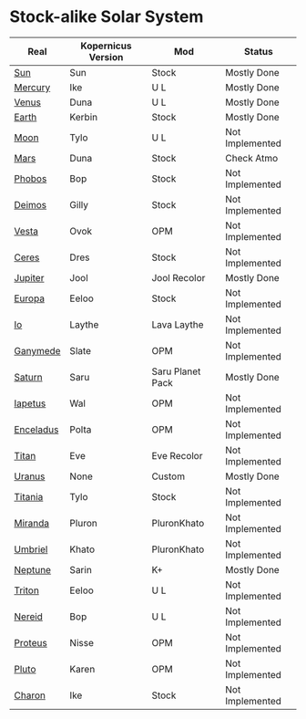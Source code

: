 # Stock-alike Solar System

| Real | Kopernicus Version | Mod | Status |
|------|--------------------|-------------|-------------|
| [Sun](https://github.com/Sigma88/Stockalike/tree/master/GameData/StockalikeSolarSystem/Configs/Planets/Sun) | Sun | Stock | Mostly Done |
| [Mercury](https://github.com/Sigma88/Stockalike/tree/master/GameData/StockalikeSolarSystem/Configs/Planets/Mercury) | Ike | U L | Mostly Done |
| [Venus](https://github.com/Sigma88/Stockalike/tree/master/GameData/StockalikeSolarSystem/Configs/Planets/Venus) | Duna | U L | Mostly Done |
| [Earth](https://github.com/Sigma88/Stockalike/tree/master/GameData/StockalikeSolarSystem/Configs/Planets/Earth) | Kerbin | Stock | Mostly Done |
| [Moon](https://github.com/Sigma88/Stockalike/tree/master/GameData/StockalikeSolarSystem/Configs/Planets/Moon) | Tylo | U L | Not Implemented |
| [Mars](https://github.com/Sigma88/Stockalike/tree/master/GameData/StockalikeSolarSystem/Configs/Planets/Mars) | Duna | Stock | Check Atmo |
| [Phobos](https://github.com/Sigma88/Stockalike/tree/master/GameData/StockalikeSolarSystem/Configs/Planets/Phobos) | Bop | Stock | Not Implemented |
| [Deimos](https://github.com/Sigma88/Stockalike/tree/master/GameData/StockalikeSolarSystem/Configs/Planets/Deimos) | Gilly | Stock | Not Implemented |
| [Vesta](https://github.com/Sigma88/Stockalike/tree/master/GameData/StockalikeSolarSystem/Configs/Planets/Vesta) | Ovok | OPM | Not Implemented |
| [Ceres](https://github.com/Sigma88/Stockalike/tree/master/GameData/StockalikeSolarSystem/Configs/Planets/Ceres) | Dres | Stock | Not Implemented |
| [Jupiter](https://github.com/Sigma88/Stockalike/tree/master/GameData/StockalikeSolarSystem/Configs/Planets/Jupiter) | Jool | Jool Recolor | Mostly Done |
| [Europa](https://github.com/Sigma88/Stockalike/tree/master/GameData/StockalikeSolarSystem/Configs/Planets/Europa) | Eeloo | Stock | Not Implemented |
| [Io](https://github.com/Sigma88/Stockalike/tree/master/GameData/StockalikeSolarSystem/Configs/Planets/Io) | Laythe | Lava Laythe | Not Implemented |
| [Ganymede](https://github.com/Sigma88/Stockalike/tree/master/GameData/StockalikeSolarSystem/Configs/Planets/Ganymede) | Slate | OPM | Not Implemented |
| [Saturn](https://github.com/Sigma88/Stockalike/tree/master/GameData/StockalikeSolarSystem/Configs/Planets/Saturn) | Saru | Saru Planet Pack | Mostly Done |
| [Iapetus](https://github.com/Sigma88/Stockalike/tree/master/GameData/StockalikeSolarSystem/Configs/Planets/Iapetus) | Wal | OPM | Not Implemented |
| [Enceladus](https://github.com/Sigma88/Stockalike/tree/master/GameData/StockalikeSolarSystem/Configs/Planets/Enceladus) | Polta | OPM | Not Implemented |
| [Titan](https://github.com/Sigma88/Stockalike/tree/master/GameData/StockalikeSolarSystem/Configs/Planets/Titan) | Eve | Eve Recolor | Not Implemented |
| [Uranus](https://github.com/Sigma88/Stockalike/tree/master/GameData/StockalikeSolarSystem/Configs/Planets/Uranus) | None | Custom | Mostly Done |
| [Titania](https://github.com/Sigma88/Stockalike/tree/master/GameData/StockalikeSolarSystem/Configs/Planets/Titania) | Tylo | Stock | Not Implemented |
| [Miranda](https://github.com/Sigma88/Stockalike/tree/master/GameData/StockalikeSolarSystem/Configs/Planets/Miranda) | Pluron | PluronKhato | Not Implemented |
| [Umbriel](https://github.com/Sigma88/Stockalike/tree/master/GameData/StockalikeSolarSystem/Configs/Planets/Umbriel) | Khato | PluronKhato | Not Implemented |
| [Neptune](https://github.com/Sigma88/Stockalike/tree/master/GameData/StockalikeSolarSystem/Configs/Planets/Neptune) | Sarin | K+ | Mostly Done |
| [Triton](https://github.com/Sigma88/Stockalike/tree/master/GameData/StockalikeSolarSystem/Configs/Planets/Triton) | Eeloo | U L | Not Implemented |
| [Nereid](https://github.com/Sigma88/Stockalike/tree/master/GameData/StockalikeSolarSystem/Configs/Planets/Nereid) | Bop | U L | Not Implemented |
| [Proteus](https://github.com/Sigma88/Stockalike/tree/master/GameData/StockalikeSolarSystem/Configs/Planets/Proteus) | Nisse | OPM | Not Implemented |
| [Pluto](https://github.com/Sigma88/Stockalike/tree/master/GameData/StockalikeSolarSystem/Configs/Planets/Pluto) | Karen | OPM | Not Implemented |
| [Charon](https://github.com/Sigma88/Stockalike/tree/master/GameData/StockalikeSolarSystem/Configs/Planets/Charon) | Ike | Stock | Not Implemented |

